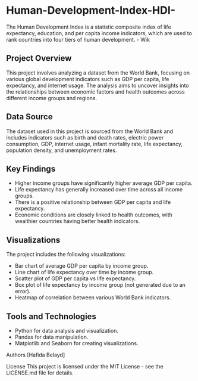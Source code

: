 # Human-Development-Index-HDI-
The Human Development Index is a statistic composite index of life expectancy, education, and per capita income indicators, which are used to rank countries into four tiers of human development. - Wik

## Project Overview
This project involves analyzing a dataset from the World Bank, focusing on various global development indicators such as GDP per capita, life expectancy, and internet usage. The analysis aims to uncover insights into the relationships between economic factors and health outcomes across different income groups and regions.

## Data Source
The dataset used in this project is sourced from the World Bank and includes indicators such as birth and death rates, electric power consumption, GDP, internet usage, infant mortality rate, life expectancy, population density, and unemployment rates.

## Key Findings
- Higher income groups have significantly higher average GDP per capita.
- Life expectancy has generally increased over time across all income groups.
- There is a positive relationship between GDP per capita and life expectancy.
- Economic conditions are closely linked to health outcomes, with wealthier countries having better health indicators.

## Visualizations
The project includes the following visualizations:
- Bar chart of average GDP per capita by income group.
- Line chart of life expectancy over time by income group.
- Scatter plot of GDP per capita vs life expectancy.
- Box plot of life expectancy by income group (not generated due to an error).
- Heatmap of correlation between various World Bank indicators.

## Tools and Technologies
- Python for data analysis and visualization.
- Pandas for data manipulation.
- Matplotlib and Seaborn for creating visualizations.

Authors
[Hafida Belayd]

License
This project is licensed under the MIT License - see the LICENSE.md file for details.
